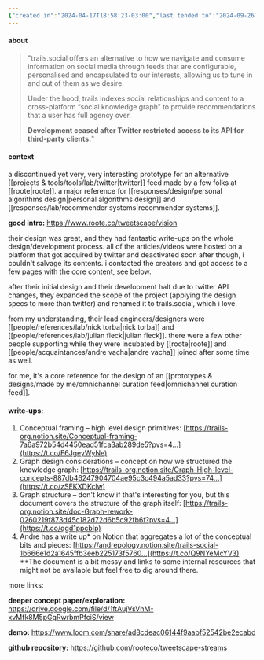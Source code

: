 ```yaml
---
{"created in":"2024-04-17T18:58:23-03:00","last tended to":"2024-09-26T15:56:28-03:00","tags":["project","openknowledge","🌿","open-source","socialsensemaking","informationmanagement","tool","sensemaking"],"relevancescore":92,"dg-publish":true,"notestage":["🌿"],"created":"2024-04-17T18:58:23.356-03:00","updated":"2025-01-22T16:49:47.184-03:00","permalink":"/projects-and-tools/projects/lab/trails-social-ex-tweetscape/","dgPassFrontmatter":true}
---
```


#### about

> "trails.social offers an alternative to how we navigate and consume information on social media through feeds that are configurable, personalised and encapsulated to our interests, allowing us to tune in and out of them as we desire.  
> 
> Under the hood, trails indexes social relationships and content to a cross-platform “social knowledge graph” to provide recommendations that a user has full agency over.   
>  
> **Development ceased after Twitter restricted access to its API for third-party clients.**"

#### context

a discontinued yet very, very interesting prototype for an alternative [[projects & tools/tools/lab/twitter\|twitter]] feed made by a few folks at [[roote\|roote]]. a major reference for [[responses/design/personal algorithms design\|personal algorithms design]] and [[responses/lab/recommender systems\|recommender systems]].

**good intro:** https://www.roote.co/tweetscape/vision

their design was great, and they had fantastic write-ups on the whole design/development process. all of the articles/videos were hosted on a platform that got acquired by twitter and deactivated soon after though, i couldn't salvage its contents. i contacted the creators and got access to a few pages with the core content, see below.

after their initial design and their development halt due to twitter API changes, they expanded the scope of the project (applying the design specs to more than twitter) and renamed it to trails.social, which i love.

from my understanding, their lead engineers/designers were [[people/references/lab/nick torba\|nick torba]] and [[people/references/lab/julian fleck\|julian fleck]]. there were a few other people supporting while they were incubated by [[roote\|roote]] and [[people/acquaintances/andre vacha\|andre vacha]] joined after some time as well.

for me, it's a core reference for the design of an [[prototypes & designs/made by me/omnichannel curation feed\|omnichannel curation feed]].
#### write-ups:

1. Conceptual framing – high level design primitives: [https://trails-org.notion.site/Conceptual-framing-7a6a972b54d4450ead51fca3ab289de5?pvs=4…](https://t.co/F6JgeyWyNe)
2. Graph design considerations – concept on how we structured the knowledge graph: [https://trails-org.notion.site/Graph-High-level-concepts-887db46247904704ae95c3c494a5ad33?pvs=74…](https://t.co/zSEKXDKclw) 
3. Graph structure – don't know if that's interesting for you, but this document covers the structure of the graph itself: [https://trails-org.notion.site/doc-Graph-rework-0260219f873d45c182d72d6b5c92fb6f?pvs=4…](https://t.co/qgd1ppcbIp)
4. Andre has a write up* on Notion that aggregates a lot of the conceptual bits and pieces: [https://andrepology.notion.site/trails-social-1b666e1d2a1645ffb3eeb225173f5760…](https://t.co/Q9NYeMcYV3)   
	*\*The document is a bit messy and links to some internal resources that might not be available but feel free to dig around there.

more links:

**deeper concept paper/exploration:** https://drive.google.com/file/d/1ftAujVsVhM-xvMfk8M5pGgRwrbmPfciS/view

**demo:** https://www.loom.com/share/ad8cdeac06144f9aabf52542be2ecabd

**github repository:** https://github.com/rooteco/tweetscape-streams